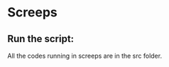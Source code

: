 # Screeps

## Run the script:

All the codes running in screeps are in the src folder.

[comment]: <> (## Submit the code remotely using Grunt)

[comment]: <> (1. Change to the project's root directory where has **package.json** and **Gruntfile.js**.)

[comment]: <> (2. Install project dependencies with `npm install`.)

[comment]: <> (3. Change **Gruntfile-template.js** to **Gruntfile.js**, and change the **email, password, src** in the file.)

[comment]: <> (4. Run Grunt with `grunt screeps`.)